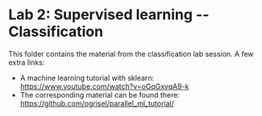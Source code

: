 # Lab 2: Supervised learning -- Classification
This folder contains the material from the classification lab session.
A few extra links:
- A machine learning tutorial with sklearn: https://www.youtube.com/watch?v=oGqGxvqA9-k
- The corresponding material can be found there: https://github.com/ogrisel/parallel_ml_tutorial/
